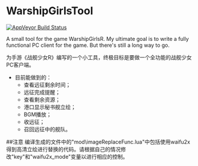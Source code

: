 # WarshipGirlsTool
 [![AppVeyor Build Status](https://ci.appveyor.com/api/projects/status/y520hh1qggv42tgf?svg=true)](https://ci.appveyor.com/project/zer0n/caffe)

A small tool for the game WarshipGirlsR.
My ultimate goal is to write a fully functional PC client for the game. But there's still a long way to go.

为手游《战舰少女R》编写的一个小工具，终极目标是要做一个全功能的战舰少女PC客户端。
* 目前能做到的：
    * 查看远征剩余时间；
    * 远征完成提醒；
    * 查看剩余资源；
    * 港口显示秘书舰立绘；
    * BGM播放；
    * 收远征；
    * 召回远征中的舰队。

##注意
编译生成的文件中的"mod\imageReplaceFunc.lua"中包括使用waifu2x得到高清立绘进行替换的代码。请根据自己的情况修改"key"和"waifu2x_mode"变量以进行相应的控制。
